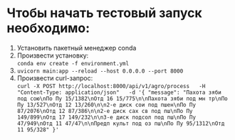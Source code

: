 # Чтобы начать тестовый запуск необходимо:
1) Установить пакетный менеджер conda
2) Произвести установку:\
`conda env create -f environment.yml `
3) `uvicorn main:app --reload --host 0.0.0.0 --port 8000`
4) Произвести curl-запрос:\
`curl -X POST http://localhost:8000/api/v1/agro/process   -H "Content-Type: application/json"   -d '{
        "message": "Пахота зяби под сою\nПо Пу 15/1382\nОтд 16 15/775\n\nПахота зяби под мн тр\nПо Пу 13/527\nОтд 12 13/260\n\n2-е диск сои под пшен\nПо Пу 87/2076\nОтд 12 87/386\n\n2-е диск сах св под пш\nПо Пу 149/899\nОтд 17 149/232\n\n3-е диск подсол под пш\nПо Пу 47/949\nОтд 11 47/47\n\nПредп культ под оз пш\nПо Пу 95/1312\nОтд 11 95/328"
      }'`
